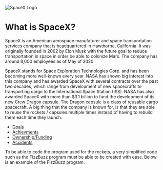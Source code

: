 ![SpaceX Logo](https://user-images.githubusercontent.com/75458324/101556006-761a5880-397f-11eb-8ef1-375eb82338b6.jpg)

# What is SpaceX?

SpaceX is an American aerospace manufaturer and space transportation services company that is headquartered in Hawthorne, California. It was originally founded in 2002 by Elon Musk with the future goal to reduce transportation in space in order be able to colonize Mars. The company has around 8,000 employees as of May of 2020.

SpaceX stands for Space Exploration Technologies Corp. and has been becoming more well-known every year. NASA has shown big interest into this company and has awarded SpaceX with several contracts over the past two decades, which range from development of new spacecrafts to transporting cargo to the International Space Station (ISS). NASA has also awarded SpaceX with more than $3.1 billion to fund the development of its new Crew Dragon capsule. The Dragon capsule is a class of reusable cargo spacecraft. A big thing that the company is known for, is that they are able to reuse the rockets / capsules multiple times instead of having to rebuild them each time they launch. 


* [Goals](Goals.md)
* [Achievments](Achievements.md)
* [Ownership/Funding](Ownership/Funding.md)
* [Accidents](Accidents.md)











To be able to code the program used for the rockets, a very simplified code such as the FizzBuzz program must be able to be created with ease. Below is an example of the FizzBuzz program.

<!DOCTYPE html>
<html>
<head>
<meta charset="UTF-8">
<title>Fizz Buzz</title>
<script>

var sum;
var i;

document.write("fizzbuzz", "<br>");

sum = 0;
for (i = 1; i <= 100; i = i +1){
    if (i % 3 == 0 && i % 5 == 0){
        document.write("fizzbuzz", "<br>");
    }
    else if (i % 3 == 0){
        document.write("fizz", "<br>");
    }
    else if (i % 5 == 0){
        document.write("buzz", "<br>");
    }
    else{
        document.write(i, "<br>");
    }
}

</script>

</head>

<body onload="fizzbuzz()">
<div id="display">

</div>
</body>

</html>

